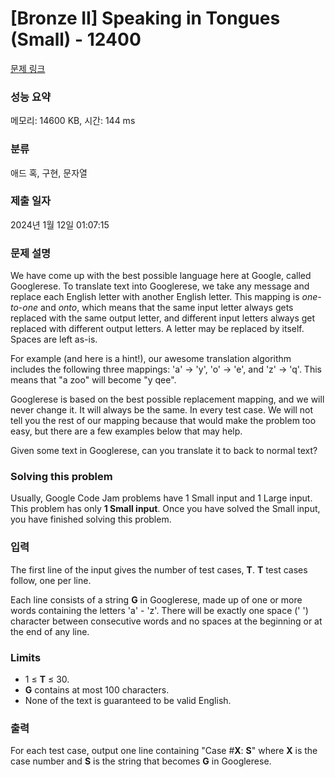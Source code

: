 # [Bronze II] Speaking in Tongues (Small) - 12400 

[문제 링크](https://www.acmicpc.net/problem/12400) 

### 성능 요약

메모리: 14600 KB, 시간: 144 ms

### 분류

애드 혹, 구현, 문자열

### 제출 일자

2024년 1월 12일 01:07:15

### 문제 설명

<p>We have come up with the best possible language here at Google, called Googlerese. To translate text into Googlerese, we take any message and replace each English letter with another English letter. This mapping is <em>one-to-one</em> and <em>onto</em>, which means that the same input letter always gets replaced with the same output letter, and different input letters always get replaced with different output letters. A letter may be replaced by itself. Spaces are left as-is.</p>

<p>For example (and here is a hint!), our awesome translation algorithm includes the following three mappings: 'a' -> 'y', 'o' -> 'e', and 'z' -> 'q'. This means that "a zoo" will become "y qee".</p>

<p>Googlerese is based on the best possible replacement mapping, and we will never change it. It will always be the same. In every test case. We will not tell you the rest of our mapping because that would make the problem too easy, but there are a few examples below that may help.</p>

<p>Given some text in Googlerese, can you translate it to back to normal text?</p>

<h3>Solving this problem</h3>

<p>Usually, Google Code Jam problems have 1 Small input and 1 Large input. This problem has only <strong>1 Small input</strong>. Once you have solved the Small input, you have finished solving this problem.</p>

### 입력 

 <p>The first line of the input gives the number of test cases, <strong>T</strong>. <strong>T</strong> test cases follow, one per line.</p>

<p>Each line consists of a string <strong>G</strong> in Googlerese, made up of one or more words containing the letters 'a' - 'z'. There will be exactly one space (' ') character between consecutive words and no spaces at the beginning or at the end of any line.</p>

<h3>Limits</h3>

<ul>
	<li>1 ≤ <strong>T</strong> ≤ 30.</li>
	<li><strong>G</strong> contains at most 100 characters.</li>
	<li>None of the text is guaranteed to be valid English.</li>
</ul>

### 출력 

 <p>For each test case, output one line containing "Case #<strong>X</strong>: <strong>S</strong>" where <strong>X</strong> is the case number and <strong>S</strong> is the string that becomes <strong>G</strong> in Googlerese.</p>

